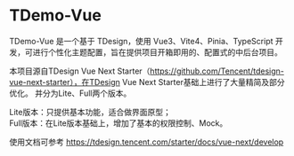 # TDemo-Vue

TDemo-Vue 是一个基于 TDesign，使用 Vue3、Vite4、Pinia、TypeScript 开发，可进行个性化主题配置，旨在提供项目开箱即用的、配置式的中后台项目。

本项目源自TDesign Vue Next Starter（https://github.com/Tencent/tdesign-vue-next-starter），在TDesign Vue Next Starter基础上进行了大量精简及部分优化。 并分为Lite、Full两个版本。

Lite版本：只提供基本功能，适合做界面原型；  
Full版本：在Lite版本基础上，增加了基本的权限控制、Mock。

使用文档可参考 https://tdesign.tencent.com/starter/docs/vue-next/develop